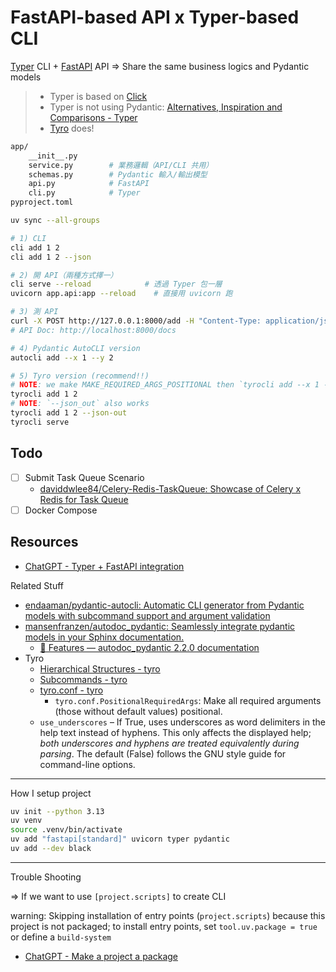 # FastAPI-based API x Typer-based CLI

[Typer](https://typer.tiangolo.com/) CLI + [FastAPI](https://fastapi.tiangolo.com/) API => Share the same business logics and Pydantic models

> - Typer is based on [Click](https://click.palletsprojects.com/en/stable/)
> - Typer is not using Pydantic: [Alternatives, Inspiration and Comparisons - Typer](https://typer.tiangolo.com/alternatives/?h=pyda#pydantic)
> - [Tyro](https://brentyi.github.io/tyro/) does!

```bash
app/
    __init__.py
    service.py        # 業務邏輯（API/CLI 共用）
    schemas.py        # Pydantic 輸入/輸出模型
    api.py            # FastAPI
    cli.py            # Typer
pyproject.toml
```

```bash
uv sync --all-groups
```

```bash
# 1) CLI
cli add 1 2
cli add 1 2 --json

# 2) 開 API（兩種方式擇一）
cli serve --reload            # 透過 Typer 包一層
uvicorn app.api:app --reload    # 直接用 uvicorn 跑

# 3) 測 API
curl -X POST http://127.0.0.1:8000/add -H "Content-Type: application/json" -d '{"x":1,"y":2}'
# API Doc: http://localhost:8000/docs

# 4) Pydantic AutoCLI version
autocli add --x 1 --y 2

# 5) Tyro version (recommend!!)
# NOTE: we make MAKE_REQUIRED_ARGS_POSITIONAL then `tyrocli add --x 1 --y 2` won't work
tyrocli add 1 2
# NOTE: `--json_out` also works
tyrocli add 1 2 --json-out
tyrocli serve
```

## Todo

- [ ] Submit Task Queue Scenario
  - [daviddwlee84/Celery-Redis-TaskQueue: Showcase of Celery x Redis for Task Queue](https://github.com/daviddwlee84/Celery-Redis-TaskQueue)
- [ ] Docker Compose

## Resources

- [ChatGPT - Typer + FastAPI integration](https://chatgpt.com/s/t_68a59f7d2e888191a1bbc64bfb74d55a)

Related Stuff

- [endaaman/pydantic-autocli: Automatic CLI generator from Pydantic models with subcommand support and argument validation](https://github.com/endaaman/pydantic-autocli)
- [mansenfranzen/autodoc_pydantic: Seamlessly integrate pydantic models in your Sphinx documentation.](https://github.com/mansenfranzen/autodoc_pydantic)
  - [🌟 Features — autodoc_pydantic 2.2.0 documentation](https://autodoc-pydantic.readthedocs.io/en/stable/index.html)
- Tyro
  - [Hierarchical Structures - tyro](https://brentyi.github.io/tyro/examples/hierarchical_structures/#pydantic-integration)
  - [Subcommands - tyro](https://brentyi.github.io/tyro/examples/subcommands/)
  - [tyro.conf - tyro](https://brentyi.github.io/tyro/api/tyro/conf/#tyro.conf.PositionalRequiredArgs)
    - `tyro.conf.PositionalRequiredArgs`: Make all required arguments (those without default values) positional.
  - `use_underscores` – If True, uses underscores as word delimiters in the help text instead of hyphens. This only affects the displayed help; *both underscores and hyphens are treated equivalently during parsing*. The default (False) follows the GNU style guide for command-line options.

---

How I setup project

```bash
uv init --python 3.13
uv venv
source .venv/bin/activate
uv add "fastapi[standard]" uvicorn typer pydantic
uv add --dev black
```

---

Trouble Shooting

=> If we want to use `[project.scripts]` to create CLI

warning: Skipping installation of entry points (`project.scripts`) because this project is not packaged; to install entry points, set `tool.uv.package = true` or define a `build-system`

- [ChatGPT - Make a project a package](https://chatgpt.com/share/68a59f97-bf00-8012-a3d8-2cae1fb96614)
